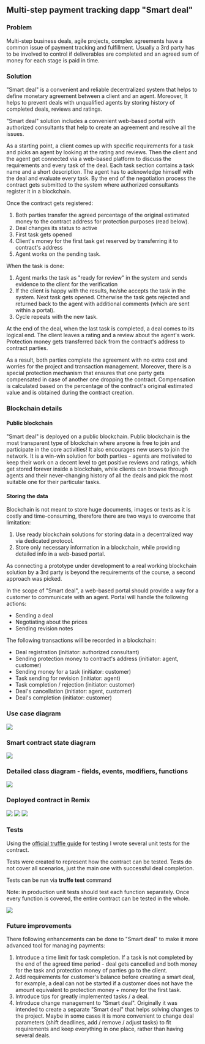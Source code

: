 ## Multi-step payment tracking dapp &quot;Smart deal&quot;

### Problem

Multi-step business deals, agile projects, complex agreements have a common issue of payment tracking and fulfillment. Usually a 3rd party has to be involved to control if deliverables are completed and an agreed sum of money for each stage is paid in time.

### Solution

&quot;Smart deal&quot; is a convenient and reliable decentralized system that helps to define monetary agreement between a client and an agent. Moreover, It helps to prevent deals with unqualified agents by storing history of completed deals, reviews and ratings.

&quot;Smart deal&quot; solution includes a convenient web-based portal with authorized consultants that help to create an agreement and resolve all the issues.

As a starting point, a client comes up with specific requirements for a task and picks an agent by looking at the rating and reviews. Then the client and the agent get connected via a web-based platform to discuss the requirements and every task of the deal. Each task section contains a task name and a short description. The agent has to acknowledge himself with the deal and evaluate every task. By the end of the negotiation process the contract gets submitted to the system where authorized consultants register it in a blockchain.

Once the contract gets registered:

1. Both parties transfer the agreed percentage of the original estimated money to the contract address for protection purposes (read below).
2. Deal changes its status to active
3. First task gets opened
4. Client&#39;s money for the first task get reserved by transferring it to contract&#39;s address
5. Agent works on the pending task.

When the task is done:

1. Agent marks the task as &quot;ready for review&quot; in the system and sends evidence to the client for the verification
2. If the client is happy with the results, he/she accepts the task in the system. Next task gets opened.
   Otherwise the task gets rejected and returned back to the agent with additional comments (which are sent within a portal).
3. Cycle repeats with the new task.

At the end of the deal, when the last task is completed, a deal comes to its logical end. The client leaves a rating and a review about the agent&#39;s work. Protection money gets transferred back from the contract&#39;s address to contract parties.

As a result, both parties complete the agreement with no extra cost and worries for the project and transaction management. Moreover, there is a special protection mechanism that ensures that one party gets compensated in case of another one dropping the contract. Compensation is calculated based on the percentage of the contract&#39;s original estimated value and is obtained during the contract creation.

### Blockchain details

#### Public blockchain

&quot;Smart deal&quot; is deployed on a public blockchain. Public blockchain is the most transparent type of blockchain where anyone is free to join and participate in the core activities! It also encourages new users to join the network. It is a win-win solution for both parties - agents are motivated to keep their work on a decent level to get positive reviews and ratings, which get stored forever inside a blockchain, while clients can browse through agents and their never-changing history of all the deals and pick the most suitable one for their particular tasks.

#### Storing the data

Blockchain is not meant to store huge documents, images or texts as it is costly and time-consuming, therefore there are two ways to overcome that limitation:

1. Use ready blockchain solutions for storing data in a decentralized way via dedicated protocol.
2. Store only necessary information in a blockchain, while providing detailed info in a web-based portal.

As connecting a prototype under development to a real working blockchain solution by a 3rd party is beyond the requirements of the course, a second approach was picked.

In the scope of &quot;Smart deal&quot;, a web-based portal should provide a way for a customer to communicate with an agent. Portal will handle the following actions:

- Sending a deal
- Negotiating about the prices
- Sending revision notes

The following transactions will be recorded in a blockchain:

- Deal registration (initiator: authorized consultant)
- Sending protection money to contract&#39;s address (initiator: agent, customer)
- Sending money for a task (initiator: customer)
- Task sending for revision (initiator: agent)
- Task completion / rejection (initiator: customer)
- Deal&#39;s cancellation (initiator: agent, customer)
- Deal&#39;s completion (initiator: customer)

###

### Use case diagram

![](RackMultipart20220102-4-1wmj4tm_html_a40456edd98694b4.png)

###

### Smart contract state diagram

![](RackMultipart20220102-4-1wmj4tm_html_e31fe3a22a868211.png)

### Detailed class diagram - fields, events, modifiers, functions

![](RackMultipart20220102-4-1wmj4tm_html_154e8ff6130c4e3d.png)

### Deployed contract in Remix

![](RackMultipart20220102-4-1wmj4tm_html_a326fc434470f1ea.png) ![](RackMultipart20220102-4-1wmj4tm_html_177a0eeb382fcd34.png) ![](RackMultipart20220102-4-1wmj4tm_html_177a0eeb382fcd34.png)

### Tests

Using the [official truffle guide](https://trufflesuite.com/docs/truffle/testing/writing-tests-in-javascript.html#using-asyncawait) for testing I wrote several unit tests for the contract.

Tests were created to represent how the contract can be tested. Tests do not cover all scenarios, just the main one with successful deal completion.

Tests can be run via **truffe test** command

Note: in production unit tests should test each function separately. Once every function is covered, the entire contract can be tested in the whole.

![](RackMultipart20220102-4-1wmj4tm_html_dd9942255f8e168b.png)

### Future improvements

There following enhancements can be done to &quot;Smart deal&quot; to make it more advanced tool for managing payments:

1. Introduce a time limit for task completion. If a task is not completed by the end of the agreed time period - deal gets cancelled and both money for the task and protection money of parties go to the client.
2. Add requirements for customer&#39;s balance before creating a smart deal, for example, a deal can not be started if a customer does not have the amount equivalent to protection money + money for the first task.
3. Introduce tips for greatly implemented tasks / a deal.
4. Introduce change management to &quot;Smart deal&quot;. Originally it was intended to create a separate &quot;Smart deal&quot; that helps solving changes to the project. Maybe in some cases it is more convenient to change deal parameters (shift deadlines, add / remove / adjust tasks) to fit requirements and keep everything in one place, rather than having several deals.
